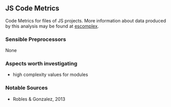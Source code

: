 ## JS Code Metrics
Code Metrics for files of JS projects. More information about data produced
by this analysis may be found at [escomplex](https://github.com/escomplex/escomplex).

### Sensible Preprocessors
None

### Aspects worth investigating
- high complexity values for modules

### Notable Sources
- Robles & Gonzalez, 2013